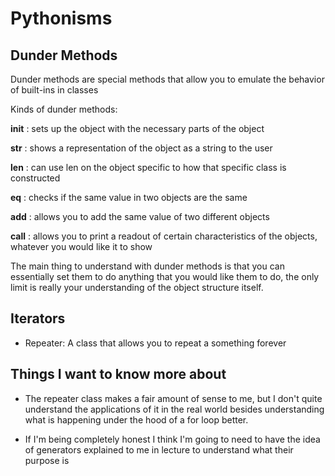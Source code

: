 # Pythonisms

## Dunder Methods

Dunder methods are special methods that allow you to emulate the behavior of built-ins in classes

Kinds of dunder methods:

__init__ : sets up the object with the necessary parts of the object

__str__ : shows a representation of the object as a string to the user

__len__ : can use len on the object specific to how that specific class is constructed

__eq__ : checks if the same value in two objects are the same

__add__ : allows you to add the same value of two different objects

__call__ : allows you to print a readout of certain characteristics of the objects, whatever you would like it to show

The main thing to understand with dunder methods is that you can essentially set them to do anything that you would like them to do, the only limit is really your understanding of the object structure itself.

## Iterators

* Repeater: A class that allows you to repeat a something forever

## Things I want to know more about

* The repeater class makes a fair amount of sense to me, but I don't quite understand the applications of it in the real world besides understanding what is happening under the hood of a for loop better.

* If I'm being completely honest I think I'm going to need to have the idea of generators explained to me in lecture to understand what their purpose is
